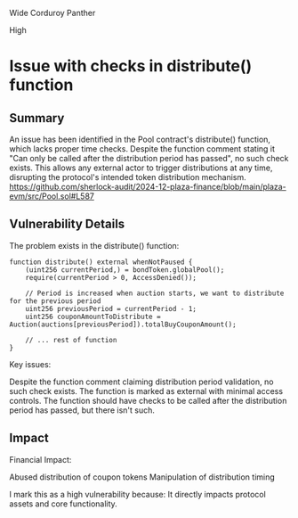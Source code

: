 Wide Corduroy Panther

High

# Issue with checks in distribute() function


## Summary 

An issue has been identified in the Pool contract's distribute() function, which lacks proper time checks. Despite the function comment stating it "Can only be called after the distribution period has passed", no such check exists. This allows any external actor to trigger distributions at any time, disrupting the protocol's intended token distribution mechanism.
https://github.com/sherlock-audit/2024-12-plaza-finance/blob/main/plaza-evm/src/Pool.sol#L587

## Vulnerability Details
The problem exists in the distribute() function:

```solidity
function distribute() external whenNotPaused {
    (uint256 currentPeriod,) = bondToken.globalPool();
    require(currentPeriod > 0, AccessDenied());

    // Period is increased when auction starts, we want to distribute for the previous period
    uint256 previousPeriod = currentPeriod - 1;
    uint256 couponAmountToDistribute = Auction(auctions[previousPeriod]).totalBuyCouponAmount();
    
    // ... rest of function
}
```

Key issues:

Despite the function comment claiming distribution period validation, no such check exists.
The function is marked as external with minimal access controls.
The function should have checks to be called after the distribution period has passed, but there isn't such. 

## Impact

Financial Impact:

Abused distribution of coupon tokens
Manipulation of distribution timing


I mark this as a high vulnerability because: It directly impacts protocol assets and core functionality.
